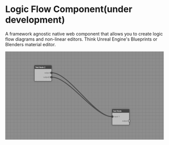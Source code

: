 # Logic Flow Component(under development)

A framework agnostic native web component that allows you to create logic flow diagrams and non-linear editors. Think Unreal Engine's Blueprints or Blenders material editor.

![screenshot](./screenshots/screen1.png)
